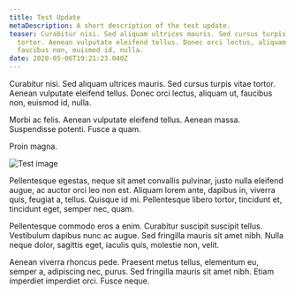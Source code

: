 ```yaml
---
title: Test Update
metaDescription: A short description of the test update.
teaser: Curabitur nisi. Sed aliquam ultrices mauris. Sed cursus turpis vitae
  tortor. Aenean vulputate eleifend tellus. Donec orci lectus, aliquam ut,
  faucibus non, euismod id, nulla.
date: 2020-05-06T19:21:23.040Z
---
```

Curabitur nisi. Sed aliquam ultrices mauris. Sed cursus turpis vitae tortor. Aenean vulputate eleifend tellus. Donec orci lectus, aliquam ut, faucibus non, euismod id, nulla.

Morbi ac felis. Aenean vulputate eleifend tellus. Aenean massa. Suspendisse potenti. Fusce a quam.

Proin magna. 

![Test image](/uploads/favicon1.png)

Pellentesque egestas, neque sit amet convallis pulvinar, justo nulla eleifend augue, ac auctor orci leo non est. Aliquam lorem ante, dapibus in, viverra quis, feugiat a, tellus. Quisque id mi. Pellentesque libero tortor, tincidunt et, tincidunt eget, semper nec, quam.

Pellentesque commodo eros a enim. Curabitur suscipit suscipit tellus. Vestibulum dapibus nunc ac augue. Sed fringilla mauris sit amet nibh. Nulla neque dolor, sagittis eget, iaculis quis, molestie non, velit.

Aenean viverra rhoncus pede. Praesent metus tellus, elementum eu, semper a, adipiscing nec, purus. Sed fringilla mauris sit amet nibh. Etiam imperdiet imperdiet orci. Fusce neque.
